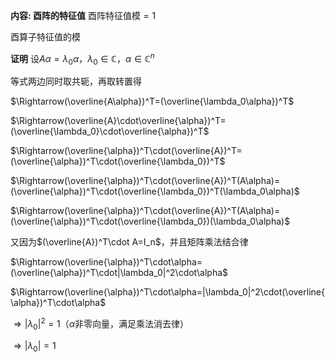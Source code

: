 **内容: 酉阵的特征值**
酉阵特征值模$=1$

酉算子特征值的模

**证明**
设$A\alpha=\lambda_0\alpha$，$\lambda_0\in\mathbb{C}$，$\alpha\in\mathbb{C}^n$

等式两边同时取共轭，再取转置得

$\Rightarrow(\overline{A\alpha})^T=(\overline{\lambda_0\alpha})^T$

$\Rightarrow(\overline{A}\cdot\overline{\alpha})^T=(\overline{\lambda_0}\cdot\overline{\alpha})^T$

$\Rightarrow(\overline{\alpha})^T\cdot(\overline{A})^T=(\overline{\alpha})^T\cdot(\overline{\lambda_0})^T$

$\Rightarrow(\overline{\alpha})^T\cdot(\overline{A})^T(A\alpha)=(\overline{\alpha})^T\cdot(\overline{\lambda_0})^T(\lambda_0\alpha)$

$\Rightarrow(\overline{\alpha})^T\cdot(\overline{A})^T(A\alpha)=(\overline{\alpha})^T\cdot(\overline{\lambda_0})(\lambda_0\alpha)$

又因为$(\overline{A})^T\cdot A=I_n$，并且矩阵乘法结合律

$\Rightarrow(\overline{\alpha})^T\cdot\alpha=(\overline{\alpha})^T\cdot|\lambda_0|^2\cdot\alpha$

$\Rightarrow(\overline{\alpha})^T\cdot\alpha=|\lambda_0|^2\cdot(\overline{\alpha})^T\cdot\alpha$

$\Rightarrow|\lambda_0|^2=1$（$\alpha$非零向量，满足乘法消去律）

$\Rightarrow|\lambda_0|=1$
